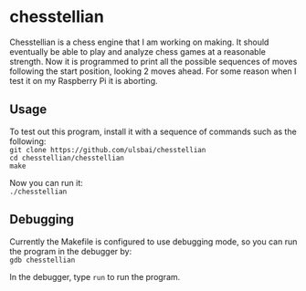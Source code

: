 # chesstellian
Chesstellian is a chess engine that I am working on making. It should eventually be able to play and analyze chess games at a reasonable strength. Now it is programmed to print all the possible sequences of moves following the start position, looking 2 moves ahead. For some reason when I test it on my Raspberry Pi it is aborting.

## Usage
To test out this program, install it with a sequence of commands such as the following:\
`git clone https://github.com/ulsbai/chesstellian`\
`cd chesstellian/chesstellian`\
`make`

Now you can run it:\
`./chesstellian`

## Debugging
Currently the Makefile is configured to use debugging mode, so you can run the program in the debugger by:\
`gdb chesstellian`

In the debugger, type `run` to run the program.
